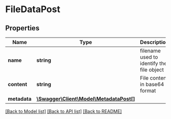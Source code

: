 # FileDataPost

## Properties
Name | Type | Description | Notes
------------ | ------------- | ------------- | -------------
**name** | **string** | filename used to identify the file object | 
**content** | **string** | File content in base64 format | 
**metadata** | [**\Swagger\Client\Model\MetadataPost[]**](MetadataPost.md) |  | 

[[Back to Model list]](../README.md#documentation-for-models) [[Back to API list]](../README.md#documentation-for-api-endpoints) [[Back to README]](../README.md)

